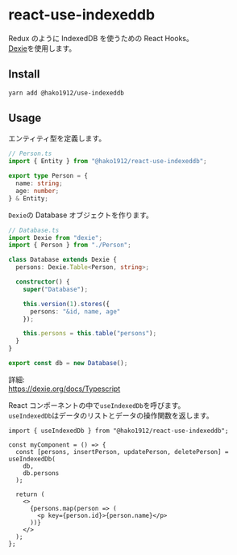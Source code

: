# react-use-indexeddb

Redux のように IndexedDB を使うための React Hooks。  
[Dexie](https://dexie.org/)を使用します。

## Install

```bash
yarn add @hako1912/use-indexeddb
```

## Usage

エンティティ型を定義します。

```typescript
// Person.ts
import { Entity } from "@hako1912/react-use-indexeddb";

export type Person = {
  name: string;
  age: number;
} & Entity;
```

`Dexie`の Database オブジェクトを作ります。

```typescript
// Database.ts
import Dexie from "dexie";
import { Person } from "./Person";

class Database extends Dexie {
  persons: Dexie.Table<Person, string>;

  constructor() {
    super("Database");

    this.version(1).stores({
      persons: "&id, name, age"
    });

    this.persons = this.table("persons");
  }
}

export const db = new Database();
```

詳細:  
https://dexie.org/docs/Typescript

React コンポーネントの中で`useIndexedDb`を呼びます。  
`useIndexedDb`はデータのリストとデータの操作関数を返します。

```tsx
import { useIndexedDb } from "@hako1912/react-use-indexeddb";

const myComponent = () => {
  const [persons, insertPerson, updatePerson, deletePerson] = useIndexedDb(
    db,
    db.persons
  );

  return (
    <>
      {persons.map(person => (
        <p key={person.id}>{person.name}</p>
      ))}
    </>
  );
};
```
